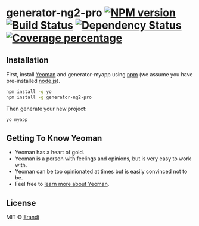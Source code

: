 # generator-ng2-pro [![NPM version][npm-image]][npm-url] [![Build Status][travis-image]][travis-url] [![Dependency Status][daviddm-image]][daviddm-url] [![Coverage percentage][coveralls-image]][coveralls-url]
> 

## Installation

First, install [Yeoman](http://yeoman.io) and generator-myapp using [npm](https://www.npmjs.com/) (we assume you have pre-installed [node.js](https://nodejs.org/)).

```bash
npm install -g yo
npm install -g generator-ng2-pro
```

Then generate your new project:

```bash
yo myapp
```

## Getting To Know Yeoman

 * Yeoman has a heart of gold.
 * Yeoman is a person with feelings and opinions, but is very easy to work with.
 * Yeoman can be too opinionated at times but is easily convinced not to be.
 * Feel free to [learn more about Yeoman](http://yeoman.io/).

## License

MIT © [Erandi](erandipraboda@gmail.com)


[npm-image]: https://badge.fury.io/js/generator-myapp.svg
[npm-url]: https://npmjs.org/package/generator-myapp
[travis-image]: https://travis-ci.org//generator-myapp.svg?branch=master
[travis-url]: https://travis-ci.org//generator-myapp
[daviddm-image]: https://david-dm.org//generator-myapp.svg?theme=shields.io
[daviddm-url]: https://david-dm.org//generator-myapp
[coveralls-image]: https://coveralls.io/repos//generator-myapp/badge.svg
[coveralls-url]: https://coveralls.io/r//generator-myapp
